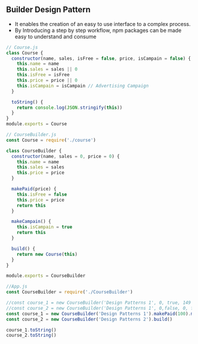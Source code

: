 ## Builder Design Pattern

- It enables the creation of an easy to use interface to a complex process.
- By Introducing a step by step workflow, npm packages can be made easy to understand and consume

```javascript
// Course.js
class Course {
  constructor(name, sales, isFree = false, price, isCampain = false) {
    this.name = name
    this.sales = sales || 0
    this.isFree = isFree
    this.price = price || 0
    this.isCampain = isCampain // Advertising Campaign
  }

  toString() {
    return console.log(JSON.stringify(this))
  }
}
module.exports = Course
```

```javascript
// CourseBuilder.js
const Course = require('./course')

class CourseBuilder {
  constructor(name, sales = 0, price = 0) {
    this.name = name
    this.sales = sales
    this.price = price
  }

  makePaid(price) {
    this.isFree = false
    this.price = price
    return this
  }

  makeCampain() {
    this.isCampain = true
    return this
  }

  build() {
    return new Course(this)
  }
}

module.exports = CourseBuilder
```

```javascript
//App.js
const CourseBuilder = require('./CourseBuilder')

//const course_1 = new CourseBuilder('Design Patterns 1', 0, true, 149 , true);
//const course_2 = new CourseBuilder('Design Patterns 1', 0,false, 0, false);
const course_1 = new CourseBuilder('Design Patterns 1').makePaid(100).makeCampain().build()
const course_2 = new CourseBuilder('Design Patterns 2').build()

course_1.toString()
course_2.toString()
```
